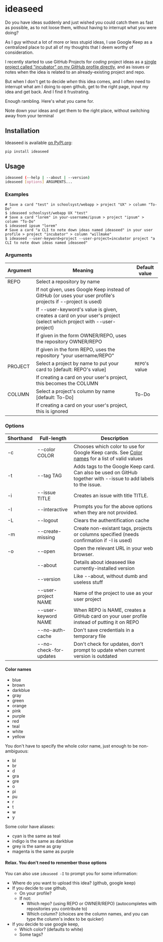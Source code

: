 # ideaseed

Do you have ideas suddenly and just wished you could catch them as fast as possible, as to not loose them, without having to interrupt what you were doing?

As I guy without a lot of more or less stupid ideas, I use Google Keep as a centralized place to put all of my thoughts that I deem worthy of consideration.

I recently started to use GitHub Projects for _coding_ project ideas as a [single project called "incubator" on my GitHub profile directly](https://github.com/ewen-lbh?tab=projects), and as issues or notes when the idea is related to an already-existing project and repo.

But when I don't get to decide _when_ this idea comes, and I often need to interrupt what am I doing to open github, get to the right page, input my idea and get back. And I find it frustrating.

Enough rambling. Here's what you came for.

Note down your ideas and get them to the right place, without switching away from your terminal

## Installation

Ideaseed is available [on PyPI.org](https://pypi.org/project/ideaseed):

```sh-session
pip install ideaseed
```

## Usage

```bash
ideaseed (--help | --about | --version)
ideaseed [options] ARGUMENTS...
```

### Examples

```sh-session
# Save a card "test" in schoolsyst/webapp > project "UX" > column "To-Do"
$ ideaseed schoolsyst/webapp UX "test"
# Save a card "lorem" in your-username/ipsum > project "ipsum" > column "To-Do"
$ ideaseed ipsum "lorem"
# Save a card "a CLI to note down ideas named ideaseed" in your user profile > project "incubator" > column "willmake"
$ ideaseed --user-keyword=project --user-project=incubator project "a CLI to note down ideas named ideaseed"
```

### Arguments

| Argument | Meaning                                                                                                              | Default value  |
| -------- | -------------------------------------------------------------------------------------------------------------------- | -------------- |
| REPO     | Select a repository by name                                                                                          |
|          | If not given, uses Google Keep instead of GitHub (or uses your user profile's projects if --project is used)         |
|          | If --user-keyword's value is given, creates a card on your user's project (select which project with --user-project) |
|          | If given in the form OWNER/REPO, uses the repository OWNER/REPO                                                      |
|          | If given in the form REPO, uses the repository "your username/REPO"                                                  |
| PROJECT  | Select a project by name to put your card to [default: REPO's value]                                                 | `REPO`'s value |
|          | If creating a card on your user's project, this becomes the COLUMN                                                   |
| COLUMN   | Select a project's column by name [default: To-Do]                                                                   | To-Do          |
|          | If creating a card on your user's project, this is ignored                                                           |

### Options

| Shorthand | Full-length            | Description                                                                                                     |
| --------- | ---------------------- | --------------------------------------------------------------------------------------------------------------- |
| -c        | --color COLOR          | Chooses which color to use for Google Keep cards. See [Color names](#color-names) for a list of valid values    |
| -t        | --tag TAG              | Adds tags to the Google Keep card. Can also be used on GitHub together with --issue to add labels to the issue. |
| -i        | --issue TITLE          | Creates an issue with title TITLE.                                                                              |
| -I        | --interactive          | Prompts you for the above options when they are not provided.                                                   |
| -L        | --logout               | Clears the authentification cache                                                                               |
| -m        | --create-missing       | Create non-existant tags, projects or columns specified (needs confirmation if -I is used)                      |
| -o        | --open                 | Open the relevant URL in your web browser.                                                                      |
|           | --about                | Details about ideaseed like currently-installed version                                                         |
|           | --version              | Like --about, without dumb and useless stuff                                                                    |
|           | --user-project NAME    | Name of the project to use as your user project                                                                 |
|           | --user-keyword NAME    | When REPO is NAME, creates a GitHub card on your user profile instead of putting it on REPO                     |
|           | --no-auth-cache        | Don't save credentials in a temporary file                                                                      |
|           | --no-check-for-updates | Don't check for updates, don't prompt to update when current version is outdated                                |

#### Color names

- blue
- brown
- darkblue
- gray
- green
- orange
- pink
- purple
- red
- teal
- white
- yellow

You don't have to specify the whole color name, just enough to be non-ambiguous:

- bl
- br
- d
- gra
- gre
- o
- pi
- pu
- r
- t
- w
- y

Some color have aliases:

- cyan is the same as teal
- indigo is the same as darkblue
- grey is the same as gray
- magenta is the same as purple

#### Relax. You don't need to remember those options

You can also use `ideaseed -I` to prompt you for some information:

- Where do you want to upload this idea? (github, google keep)
- If you decide to use github,
  - On your profile?
  - If not:
    - Which repo? (using REPO or OWNER/REPO) (autocompletes with repositories you contribute to)
    - Which column? (choices are the column names, and you can type the column's index to be quicker)
- If you decide to use google keep,
  - Which color? (defaults to white)
  - Some tags?
